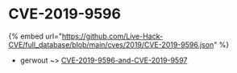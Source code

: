 # CVE-2019-9596
{% embed url="https://github.com/Live-Hack-CVE/full_database/blob/main/cves/2019/CVE-2019-9596.json" %}

* gerwout ~> [CVE-2019-9596-and-CVE-2019-9597](https://www.alice-snow.ru/2019/database/cve-2019-9596/cve-2019-9596-and-cve-2019-9597-gerwout)